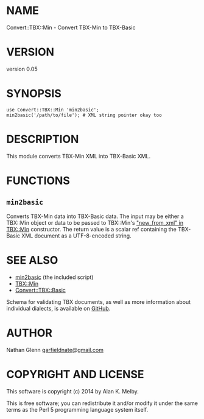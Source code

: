 # NAME

Convert::TBX::Min - Convert TBX-Min to TBX-Basic

# VERSION

version 0.05

# SYNOPSIS

	use Convert::TBX::Min 'min2basic';
	min2basic('/path/to/file'); # XML string pointer okay too

# DESCRIPTION

This module converts TBX-Min XML into TBX-Basic XML.

# FUNCTIONS

## `min2basic`

Converts TBX-Min data into TBX-Basic data. The input may be either
a TBX::Min object or data to be passed to TBX::Min's
["new\_from\_xml" in TBX::Min](http://search.cpan.org/perldoc?TBX::Min#new\_from\_xml) constructor. The return value is a scalar
ref containing the TBX-Basic XML document as a UTF-8-encoded string.

# SEE ALSO

- [min2basic](http://search.cpan.org/perldoc?min2basic) (the included script)
- [TBX::Min](http://search.cpan.org/perldoc?TBX::Min)
- [Convert::TBX::Basic](http://search.cpan.org/perldoc?Convert::TBX::Basic)

Schema for validating TBX documents, as well as more information
about individual dialects, is available on
[GitHub](https://github.com/byutrg/TBX-Spec).

# AUTHOR

Nathan Glenn <garfieldnate@gmail.com>

# COPYRIGHT AND LICENSE

This software is copyright (c) 2014 by Alan K. Melby.

This is free software; you can redistribute it and/or modify it under
the same terms as the Perl 5 programming language system itself.
